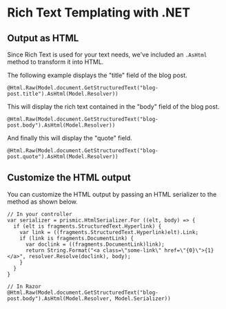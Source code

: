 # Rich Text Templating with .NET

## Output as HTML

Since Rich Text is used for your text needs, we've included an `.AsHtml` method to transform it into HTML.

The following example displays the "title" field of the blog post.

```
@Html.Raw(Model.document.GetStructuredText("blog-post.title").AsHtml(Model.Resolver))
```

This will display the rich text contained in the "body" field of the blog post.

```
@Html.Raw(Model.document.GetStructuredText("blog-post.body").AsHtml(Model.Resolver))
```

And finally this will display the "quote" field.

```
@Html.Raw(Model.document.GetStructuredText("blog-post.quote").AsHtml(Model.Resolver))
```

## Customize the HTML output

You can customize the HTML output by passing an HTML serializer to the method as shown below.

```
// In your controller
var serializer = prismic.HtmlSerializer.For ((elt, body) => {
  if (elt is fragments.StructuredText.Hyperlink) {
    var link = ((fragments.StructuredText.Hyperlink)elt).Link;
    if (link is fragments.DocumentLink) {
      var doclink = ((fragments.DocumentLink)link);
      return String.Format("<a class=\"some-link\" href=\"{0}\">{1}</a>", resolver.Resolve(doclink), body);
    }
  }
}

// In Razor
@Html.Raw(Model.document.GetStructuredText("blog-post.body").AsHtml(Model.Resolver, Model.Serializer))
```
